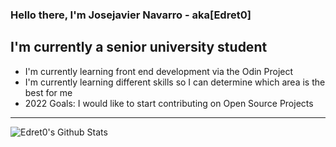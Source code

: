 ### Hello there, I'm Josejavier Navarro - aka[Edret0]

## I'm currently a senior university student
- I'm currently learning front end development via the Odin Project 
- I'm currently learning different skills so I can determine which area is the best for me
- 2022 Goals: I would like to start contributing on Open Source Projects


---

<img align = "left" alt = "Edret0's Github Stats" src = "https://github-readem-stats.vercel.app/api?username=Edret0&show_icons=true&hide_border=true"> 